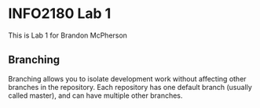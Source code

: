 # INFO2180 Lab 1
This is Lab 1 for Brandon McPherson

## Branching
Branching allows you to isolate development work without
affecting other branches in the repository. Each repository
has one default branch (usually called master), and can have
multiple other branches.
